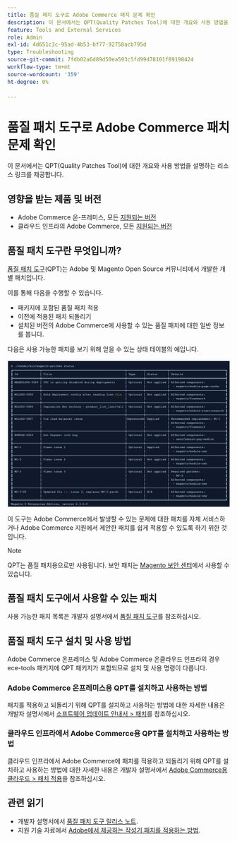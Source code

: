 ```yaml
---
title: 품질 패치 도구로 Adobe Commerce 패치 문제 확인
description: 이 문서에서는 QPT(Quality Patches Tool)에 대한 개요와 사용 방법을 설명하는 리소스 링크를 제공합니다.
feature: Tools and External Services
role: Admin
exl-id: 4d651c3c-95ad-4b53-bf77-92758acb795d
type: Troubleshooting
source-git-commit: 7fdb02a6d89d50ea593c5fd99d78101f89198424
workflow-type: tm+mt
source-wordcount: '359'
ht-degree: 0%

---
```


# 품질 패치 도구로 Adobe Commerce 패치 문제 확인

이 문서에서는 QPT(Quality Patches Tool)에 대한 개요와 사용 방법을 설명하는 리소스 링크를 제공합니다.

## 영향을 받는 제품 및 버전

* Adobe Commerce 온-프레미스, 모든 [지원되는 버전](https://www.adobe.com/content/dam/cc/en/legal/terms/enterprise/pdfs/Adobe-Commerce-Software-Lifecycle-Policy.pdf)
* 클라우드 인프라의 Adobe Commerce, 모든 [지원되는 버전](https://www.adobe.com/content/dam/cc/en/legal/terms/enterprise/pdfs/Adobe-Commerce-Software-Lifecycle-Policy.pdf)

## 품질 패치 도구란 무엇입니까?

[품질 패치 도구](https://github.com/magento/quality-patches)&#x200B;(QPT)는 Adobe 및 Magento Open Source 커뮤니티에서 개발한 개별 패치입니다.

이를 통해 다음을 수행할 수 있습니다.

* 패키지에 포함된 품질 패치 적용
* 이전에 적용된 패치 되돌리기
* 설치된 버전의 Adobe Commerce에 사용할 수 있는 품질 패치에 대한 일반 정보를 봅니다.

다음은 사용 가능한 패치를 보기 위해 얻을 수 있는 상태 테이블의 예입니다.

![Magento_patches_list](/help/assets/tools/status_table.png)

이 도구는 Adobe Commerce에서 발생할 수 있는 문제에 대한 패치를 자체 서비스하거나 Adobe Commerce 지원에서 제안한 패치를 쉽게 적용할 수 있도록 하기 위한 것입니다.

>[!NOTE]
>
>QPT는 품질 패치용으로만 사용됩니다. 보안 패치는 [Magento 보안 센터](https://experienceleague.adobe.com/ko/docs/commerce-operations/release/notes/overview)에서 사용할 수 있습니다.

## 품질 패치 도구에서 사용할 수 있는 패치

사용 가능한 패치 목록은 개발자 설명서에서 [품질 패치 도구](https://experienceleague.adobe.com/tools/commerce-quality-patches/index.html?lang=ko)를 참조하십시오.

## 품질 패치 도구 설치 및 사용 방법

Adobe Commerce 온프레미스 및 Adobe Commerce 온클라우드 인프라의 경우 ece-tools 패키지에 QPT 패키지가 포함되므로 설치 및 사용 명령이 다릅니다.

### Adobe Commerce 온프레미스용 QPT를 설치하고 사용하는 방법

패치를 적용하고 되돌리기 위해 QPT를 설치하고 사용하는 방법에 대한 자세한 내용은 개발자 설명서에서 [소프트웨어 업데이트 안내서 > 패치](https://experienceleague.adobe.com/ko/docs/commerce-operations/tools/quality-patches-tool/usage)를 참조하십시오.

### 클라우드 인프라에서 Adobe Commerce용 QPT를 설치하고 사용하는 방법

클라우드 인프라에서 Adobe Commerce에 패치를 적용하고 되돌리기 위해 QPT를 설치하고 사용하는 방법에 대한 자세한 내용은 개발자 설명서에서 [Adobe Commerce용 클라우드 > 패치 적용](https://experienceleague.adobe.com/ko/docs/commerce-cloud-service/user-guide/develop/upgrade/apply-patches)을 참조하십시오.

## 관련 읽기

* 개발자 설명서에서 [품질 패치 도구 릴리스 노트](https://experienceleague.adobe.com/ko/docs/commerce-operations/tools/quality-patches-tool/release-notes).
* 지원 기술 자료에서 [Adobe에서 제공하는 작성기 패치를 적용하는 방법](https://experienceleague.adobe.com/ko/docs/commerce-knowledge-base/kb/how-to/how-to-apply-a-composer-patch-provided-by-magento).
